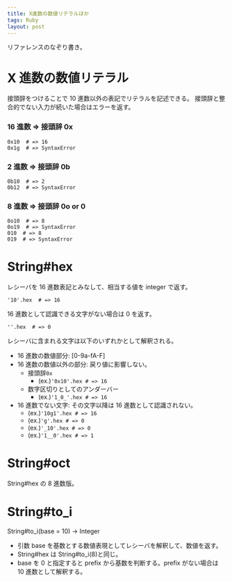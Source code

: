 ```yaml
---
title: X進数の数値リテラルほか
tags: Ruby
layout: post
---
```


リファレンスのなぞり書き。

# X 進数の数値リテラル

接頭辞をつけることで 10 進数以外の表記でリテラルを記述できる。 接頭辞と整合的でない入力が続いた場合はエラーを返す。

### 16 進数 => 接頭辞 0x

    0x10  # => 16
    0x1g  # => SyntaxError

### 2 進数 => 接頭辞 0b

    0b10  # => 2
    0b12  # => SyntaxError

### 8 進数 => 接頭辞 0o or 0

    0o10  # => 8
    0o19  # => SyntaxError
    010  # => 8
    019  # => SyntaxError

# String#hex

レシーバを 16 進数表記とみなして、相当する値を integer で返す。

    '10'.hex  # => 16

16 進数として認識できる文字がない場合は 0 を返す。

    ''.hex  # => 0

レシーバに含まれる文字は以下のいずれかとして解釈される。

- 16 進数の数値部分: [0-9a-fA-F]
- 16 進数の数値以外の部分: 戻り値に影響しない。
  - 接頭辞`0x`
    - (ex.)`'0x10'.hex # => 16`
  - 数字区切りとしてのアンダーバー
    - (ex.)`'1_0_'.hex # => 16`
- 16 進数でない文字: その文字以降は 16 進数として認識されない。
  - (ex.)`'10g1'.hex # => 16`
  - (ex.)`'g'.hex # => 0`
  - (ex.)`'_10'.hex # => 0`
  - (ex.)`'1__0'.hex # => 1`

# String#oct

String#hex の 8 進数版。

# String#to_i

String#to_i(base = 10) -> Integer

- 引数 base を基数とする数値表現としてレシーバを解釈して、数値を返す。
- String#hex は String#to_i(8)と同じ。
- base を 0 と指定すると prefix から基数を判断する。prefix がない場合は 10 進数として解釈する。
